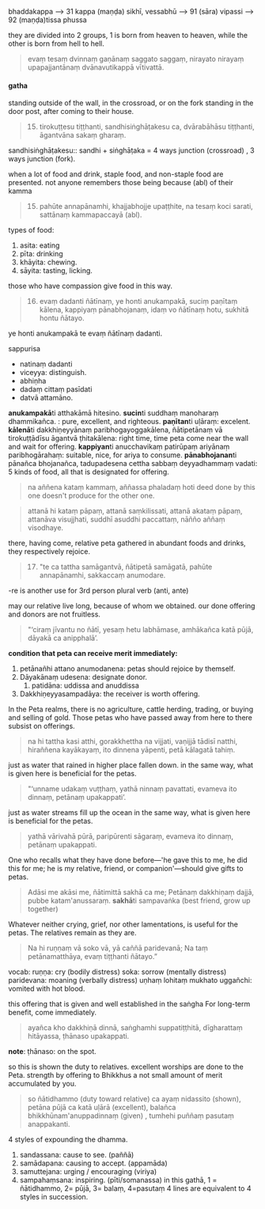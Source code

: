 bhaddakappa --> 31 kappa (maṇḍa) sikhī, vessabhū --> 91 (sāra) vipassi --> 92 (maṇḍa)tissa phussa

they are divided into 2 groups, 1 is born from heaven to heaven, while the other is born from hell to hell.
>evaṃ tesaṃ dvinnaṃ gaṇānaṃ saggato saggaṃ, nirayato nirayaṃ upapajjantānaṃ dvānavutikappā vītivattā.
#### gatha
standing outside of the wall, in the crossroad, or on the fork
standing in the door post, after coming to their house.
>15. tirokuṭṭesu tiṭṭhanti, sandhisiṅghāṭakesu ca,
>dvārabāhāsu tiṭṭhanti, āgantvāna sakaṃ gharaṃ.

sandhisiṅghāṭakesu:: sandhi + siṅghāṭaka = 4 ways junction (crossroad) , 3 ways junction (fork).

when a lot of food and drink, staple food, and non-staple food are presented.
not anyone remembers those being because (abl) of their kamma
>15. pahūte annapānamhi, khajjabhojje upaṭṭhite,
>na tesaṃ koci sarati, sattānaṃ kammapaccayā (abl).

types of food:
1. asita: eating
2. pīta: drinking
3. khāyita: chewing.
4. sāyita: tasting, licking.

those who have compassion give food in this way.

>16. evaṃ dadanti ñātīnaṃ, ye honti anukampakā,
>suciṃ paṇītaṃ kālena, kappiyaṃ pānabhojanaṃ,
>idaṃ vo ñātīnaṃ hotu, sukhitā hontu ñātayo.

ye honti anukampakā te evaṃ ñātīnaṃ dadanti.

sappurisa
- natinaṃ dadanti
- viceyya: distinguish.
- abhiṇha
- dadaṃ cittaṃ pasīdati
- datvā attamāno.

**anukampakā**ti atthakāmā hitesino. 
**sucin**ti suddhaṃ manoharaṃ dhammikañca. : pure, excellent, and righteous.
**paṇītan**ti uḷāraṃ: excelent.
**kālenā**ti dakkhiṇeyyānaṃ paribhogayoggakālena, ñātipetānaṃ vā tirokuṭṭādīsu āgantvā ṭhitakālena: right time, time peta come near the wall and wait for offering.
**kappiyan**ti anucchavikaṃ patirūpaṃ ariyānaṃ paribhogārahaṃ: suitable, nice, for ariya to consume.
**pānabhojanan**ti pānañca bhojanañca, tadupadesena cettha sabbaṃ deyyadhammaṃ vadati: 5 kinds of food, all that is designated for offering.

>na aññena kataṃ kammaṃ, aññassa phaladaṃ hoti
>deed done by this one doesn't produce for the other one.

>attanā hi kataṃ pāpaṃ, attanā saṃkilissati,
>attanā akataṃ pāpaṃ, attanāva visujjhati,
>suddhī asuddhi paccattaṃ, nāñño aññaṃ visodhaye.

there, having come, relative peta gathered
in abundant foods and drinks, they respectively rejoice.
>17. "te ca tattha samāgantvā, ñātipetā samāgatā,
>pahūte annapānamhi, sakkaccaṃ anumodare.

-re is another use for 3rd person plural verb (anti, ante)

may our relative live long, because of whom we obtained.
our done offering and donors are not fruitless.
>"‘ciraṃ jīvantu no ñātī, yesaṃ hetu labhāmase,
>amhākañca katā pūjā, dāyakā ca anipphalā’.

**condition that peta can receive merit immediately:**
1. petānañhi attano anumodanena: petas should rejoice by themself.
2. Dāyakānaṃ udesena: designate donor.
	1. patidāna: uddissa and anuddissa
3. Dakkhiṇeyyasampadāya: the receiver is worth offering.

In the Peta realms, there is no agriculture, cattle herding, 
trading, or buying and selling of gold. 
Those petas who have passed away from here to there subsist on offerings.
>na hi tattha kasi atthi, gorakkhettha na vijjati,
>vaṇijjā tādisī natthi, hiraññena kayākayaṃ,
>ito dinnena yāpenti, petā kālagatā tahiṃ.

just as water that rained in higher place fallen down.
in the same way, what is given here is beneficial for the petas.
>"‘unname udakaṃ vuṭṭhaṃ, yathā ninnaṃ pavattati,
>evameva ito dinnaṃ, petānaṃ upakappati’.

just as water streams fill up the ocean
in the same way, what is given here is beneficial for the petas.
>yathā vārivahā pūrā, paripūrenti sāgaraṃ,
>evameva ito dinnaṃ, petānaṃ upakappati.

One who recalls what they have done before—'he gave this to me, he did this for me; he is my relative, friend, or companion'—should give gifts to petas.
>Adāsi me akāsi me, ñātimittā sakhā ca me;
>Petānaṃ dakkhiṇaṃ dajjā, pubbe katam'anussaraṃ.
>**sakhā**ti sampavaṅka (best friend, grow up together)

Whatever neither crying, grief, nor other lamentations,
is useful for the petas. The relatives remain as they are.
>Na hi ruṇṇaṃ vā soko vā, yā caññā paridevanā;
>Na taṃ petānamatthāya, evaṃ tiṭṭhanti ñātayo.”

vocab:
ruṇṇa: cry (bodily distress)
soka: sorrow (mentally distress)
paridevana: moaning (verbally distress)
uṇhaṃ lohitaṃ mukhato uggañchi: vomited with hot blood.

this offering  that is given and well established in the saṅgha
For long-term benefit, come immediately.
>ayañca kho dakkhiṇā dinnā, saṅghamhi suppatiṭṭhitā,
>dīgharattaṃ hitāyassa, ṭhānaso upakappati.

**note**:
ṭhānaso: on the spot.

so this is shown the duty to relatives.
 excellent worships are done to the Peta.
 strength by offering to Bhikkhus
 a not small amount of merit accumulated by you.
>so ñātidhammo (duty toward relative) ca ayaṃ nidassito (shown), petāna pūjā ca katā uḷārā (excellent),
>balañca bhikkhūnam'anuppadinnaṃ (given) , tumhehi puññaṃ pasutaṃ anappakanti.

4  styles of expounding the dhamma.
1. sandassana: cause  to see. (paññā)
2. samādapana: causing to accept. (appamāda)
3. samuttejana: urging / encouraging (viriya)
4. sampahaṃsana: inspiring. (pīti/somanassa)
in this gathā, 1 = ñātidhammo, 2= pūjā, 3= balaṃ, 4=pasutaṃ
4 lines are equivalent to 4 styles in succession.

